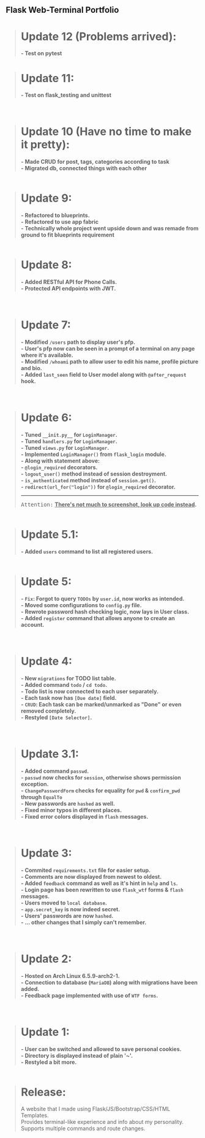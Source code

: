 ## Flask Web-Terminal Portfolio
> # Update 12 (Problems arrived): <br>
> <b>- Test on pytest</b> <br>


> # Update 11: <br>
> <b>- Test on flask_testing and unittest</b> <br>
<picture>
 <img src="https://media.discordapp.net/attachments/1051467735420370944/1200310240843931669/image.png?ex=65c5b706&is=65b34206&hm=da3e2a146b2bf1327128af9a81b317e61aedc88e0a53e319b20e4e82c72d36f6&=&format=webp&quality=lossless&width=2401&height=477" alt="">
</picture>
<picture>
 <img src="https://media.discordapp.net/attachments/1051467735420370944/1200312060735668244/image.png?ex=65c5b8b7&is=65b343b7&hm=512a186e719ecee0a60071fadb1f4e9d6347707004c72612801412aa41e14171&=&format=webp&quality=lossless&width=2411&height=463" alt="">
</picture>
<picture>
 <img src="https://media.discordapp.net/attachments/1051467735420370944/1200309977164820520/image.png?ex=65c5b6c7&is=65b341c7&hm=abc6eecc0c329c917effc226307f74892cae0bde9a64cc858d2e7de3a51e2a29&=&format=webp&quality=lossless&width=2411&height=474" alt="">
</picture>

> # Update 10 (Have no time to make it pretty): <br>
> <b>- Made CRUD for post, tags, categories according to task</b> <br>
> <b>- Migrated db, connected things with each other</b> <br>
<picture>
 <img src="https://media.discordapp.net/attachments/1051467735420370944/1200292520995856394/image.png?ex=65c5a685&is=65b33185&hm=6464f9bf51901ba5e21d6897014723bb609dd960a5dbf9dddf99ba99114f8a0b&=&format=webp&quality=lossless&width=1337&height=936" alt="">
</picture>

> # Update 9: <br>
> <b>- Refactored to blueprints.</b> <br>
> <b>- Refactored to use app fabric</b> <br>
> <b>- Technically whole project went upside down and was remade from ground to fit blueprints requirement</b> <br>
<picture>
 <img src="https://media.discordapp.net/attachments/1051467735420370944/1200265966030946335/image.png?ex=65c58dca&is=65b318ca&hm=98cd9475da549f8d90178da2e538feb9c9d7a9a89e1f279c454df79ba01ef4e6&=&format=webp&quality=lossless&width=1300&height=936" alt="">
</picture>

> # Update 8: <br>
> <b>- Added RESTful API for Phone Calls. </b> <br>
> <b>- Protected API endpoints with JWT. </b> <br>
<picture>
 <img src="https://media.discordapp.net/attachments/1051467735420370944/1186654570122850404/image.png?ex=65940930&is=65819430&hm=ebe81240fb489a503c21ba16a0ad3b964fb9c3af624edc540c336302b6ba41da&=&format=webp&quality=lossless&width=1153&height=246" alt="">
</picture>
<picture>
 <img src="https://media.discordapp.net/attachments/1051467735420370944/1186654765254455377/image.png?ex=6594095f&is=6581945f&hm=a6e21aeb39542f80124c36f1e5743e50941140e166199ed3573fe51317df2b82&=&format=webp&quality=lossless&width=1152&height=259" alt="">
</picture>
<picture>
 <img src="https://media.discordapp.net/attachments/1051467735420370944/1186654798850838618/image.png?ex=65940967&is=65819467&hm=4588117a6e05c0d09a863ed4afaa39afff5426bd3443f1ef737ccdf72c5102a1&=&format=webp&quality=lossless&width=1150&height=477" alt="">
</picture>
<picture>
 <img src="https://media.discordapp.net/attachments/1051467735420370944/1186655049158508636/image.png?ex=659409a2&is=658194a2&hm=696395ec486a147a3020dfc02bcc8d4e07fdb7d28b67d9931750d0ad22d341b7&=&format=webp&quality=lossless&width=1150&height=220" alt="">
</picture>
<picture>
 <img src="https://media.discordapp.net/attachments/1051467735420370944/1186655117928321124/image.png?ex=659409b3&is=658194b3&hm=402eddfa17601307c184857a54c033bc9b4209adc90efb7a3e36943571173e80&=&format=webp&quality=lossless&width=1155&height=458" alt="">
</picture>
<picture>
 <img src="https://media.discordapp.net/attachments/1051467735420370944/1186655320500613150/image.png?ex=659409e3&is=658194e3&hm=15b32ac91c9c9d6850ca6a7d0c3bc05a815984f8273887a901d5809b6d7b08a1&=&format=webp&quality=lossless&width=1156&height=301" alt="">
</picture>
<picture>
 <img src="https://media.discordapp.net/attachments/1051467735420370944/1186655370584793148/image.png?ex=659409ef&is=658194ef&hm=f2021e7ea05b8459e5a314d9ae03e02d54a44165bb29dd333fc730e35bb8b288&=&format=webp&quality=lossless&width=1153&height=393" alt="">
</picture>

> # Update 7: <br>
> <b>- Modified `/users` path to display user's pfp. </b> <br>
> <b>- User's pfp now can be seen in a prompt of a terminal on any page where it's available. </b> <br>
> <b>- Modified `/whoami` path to allow user to edit his name, profile picture and bio. </b> <br>
> <b>- Added `last_seen` field to User model along with `@after_request` hook. </b> <br>
<picture>
 <img src="https://cdn.discordapp.com/attachments/1051467735420370944/1173347244657877173/image.png?ex=65639fc6&is=65512ac6&hm=dbc48d17a59bbde4f4df30a50411236dc2ed8f908cfe8b0bc8eb9ae0522315be&" alt="">
</picture>
<picture>
 <img src="https://cdn.discordapp.com/attachments/1051467735420370944/1173347329487683664/image.png?ex=65639fdb&is=65512adb&hm=d3507cbd597ee38d97355d816115689a28593b08be2b08dcb2277f0a5843e125&" alt="">
</picture>
<picture>
 <img src="https://cdn.discordapp.com/attachments/1051467735420370944/1173348206986412102/image.png?ex=6563a0ac&is=65512bac&hm=c73904f5dc78e7ccf7550e00a670f4cf8a193b3d0b213e1973bc73b1feecee4c&" alt="">
</picture>

> # Update 6: <br>
> <b>- Tuned `__init.py__` for `LoginManager`. </b> <br>
> <b>- Tuned `handlers.py` for `LoginManager`. </b> <br>
> <b>- Tuned `views.py` for `LoginManager`. </b> <br>
> <b>- Implemented `LoginManager()` from `flask_login` module.</b> <br>
> <b>- Along with statement above: </b> <br>
> <b>- `@login_required` decorators. </b> <br>
> <b>- `logout_user()` method instead of session destroyment. </b> <br>
> <b>- `is_authenticated` method instead of `session.get()`. </b> <br>
> <b>- `redirect(url_for("login"))` for `@login_required` decorator. </b> <br> <hr>
> <kbd>Attention:</kbd> <b><u>There's not much to screenshot, look up code instead</u>.</b> <br>
<picture>
 <img src="https://cdn.discordapp.com/attachments/1051467735420370944/1172224559987032255/image.png?ex=655f8a31&is=654d1531&hm=39bdb55b88ee342bb033f18de3ea93440f357ff6631e3f41565e32ac08784595&" alt="">
</picture>

> # Update 5.1: <br>
> <b>- Added `users` command to list all registered users.</b> <br>
<picture>
 <img src="https://cdn.discordapp.com/attachments/1051467735420370944/1172191096697278494/image.png?ex=655f6b07&is=654cf607&hm=c50d9c9af01e10157ea3f2a570038fe4c54ad4f05f08da72597716f492d91ec1&" alt="">
</picture>

> # Update 5: <br>
> <b>- `Fix`: Forgot to query `TODOs` by `user.id`, now works as intended.</b> <br>
> <b>- Moved some configurations to `config.py` file.</b> <br>
> <b>- Rewrote password hash checking logic, now lays in User class.</b> <br>
> <b>- Added `register` command that allows anyone to create an account.</b> <br>
<picture>
 <img src="https://media.discordapp.net/attachments/1051467735420370944/1172178810410639371/image.png?ex=655f5f96&is=654cea96&hm=e452240c7e0813d13ab0a012030601cdc69cd2264e3b5bdc7468f2f7fff382b9&=&width=878&height=905" alt="">
</picture>
<picture>
 <img src="https://cdn.discordapp.com/attachments/1051467735420370944/1172179060185649183/image.png?ex=655f5fd1&is=654cead1&hm=8a33797fc3b85634be692e9bd7835486abc9111a1ba40d6dfafdd4de34d1e384&" alt="">
</picture>
<picture>
 <img src="https://cdn.discordapp.com/attachments/1051467735420370944/1172185990132150362/image.png?ex=655f6646&is=654cf146&hm=40e9e6adbd844731030ca88a5e6ab0b23255aa773b6c93b86702d716e24beeba&" alt="">
</picture>

> # Update 4: <br>
> <b>- New `migrations` for TODO list table.</b> <br>
> <b>- Added command `todo` / `cd todo`.</b> <br>
> <b>- Todo list is now connected to each user separately.</b> <br>
> <b>- Each task now has `[Due date]` field.</b> <br>
> <b>- `CRUD`: Each task can be marked/unmarked as "Done" or even removed completely.</b> <br>
> <b>- Restyled `[Date Selector]`.</b> <br>
<picture>
 <img src="https://cdn.discordapp.com/attachments/1051467735420370944/1172149323400749127/image.png?ex=655f4420&is=654ccf20&hm=6df13a044de5fd0ad27c0d42f040fb5cff81e035b7c5122e7551109c6b140beb&" alt="">
</picture>
<picture>
 <img src="https://cdn.discordapp.com/attachments/1051467735420370944/1172150045362094121/image.png?ex=655f44cc&is=654ccfcc&hm=17f98cb42b8f1f834df7eaf533c5da27f5a20bd8336d5872bfac9b43339b578d&" alt="">
</picture>

> # Update 3.1: <br>
> <b>- Added command `passwd`.</b> <br>
> <b>- `passwd` now checks for `session`, otherwise shows permission exception.</b> <br>
> <b>- `ChangePasswordForm` checks for equality for `pwd` & `confirm_pwd` through `EqualTo`</b> <br>
> <b>- New passwords are `hashed` as well.</b> <br>
> <b>- Fixed minor typos in different places.</b> <br>
> <b>- Fixed error colors displayed in `flash` messages.</b> <br>
<picture>
 <img src="https://media.discordapp.net/attachments/1051467735420370944/1171328337076035594/image.png?ex=655c4785&is=6549d285&hm=67f1f6c8141644bd15334e7af20453201987a8b6a8887e65b28bd484df147078&=&width=1820&height=502" alt="">
</picture>
<picture>
 <img src="https://media.discordapp.net/attachments/1051467735420370944/1171328461860778144/image.png?ex=655c47a3&is=6549d2a3&hm=403c70232342d6ee5bc8d9bbf5315215b914247ce06b8223c7129aebdbae2c7f&=&width=1172&height=905" alt="">
</picture>

> # Update 3: <br>
> <b>- Commited `requirements.txt` file for easier setup.</b> <br>
> <b>- Comments are now displayed from newest to oldest.</b> <br>
> <b>- Added `feedback` command as well as it's hint in `help` and `ls`.</b> <br>
> <b>- Login page has been rewritten to use `flask_wtf` forms & `flash` messages.</b> <br>
> <b>- Users moved to `local database`.</b> <br>
> <b>- `app.secret_key` is now indeed secret.</b> <br>
> <b>- Users' passwords are now `hashed`.</b> <br>
> <b>- ... other changes that I simply can't remember.</b> <br>
<picture>
 <img src="https://cdn.discordapp.com/attachments/1051467735420370944/1171306044929101834/image.png?ex=655c32c2&is=6549bdc2&hm=c84bce8e4d2e779ed4e4d7da012876674b1e03f26ccb1e232790dc45ce2884cc&" alt="">
</picture>
<picture>
 <img src="https://media.discordapp.net/attachments/1051467735420370944/1171306114231582751/image.png?ex=655c32d3&is=6549bdd3&hm=9a3c895cebd8ebe9cecb06892dd4624abc1b74a10c3f03ec85423127bf060128&=&width=1416&height=905" alt="">
</picture>
<picture>
 <img src="https://cdn.discordapp.com/attachments/1051467735420370944/1171296780659462184/image.png?ex=655c2a22&is=6549b522&hm=66081ab8404636765c96020fd7ec0c15df9aa65c3f4cfce7a7b0be48a0ba7622&" alt="">
</picture>

> # Update 2: <br>
> <b>- Hosted on Arch Linux 6.5.9-arch2-1.</b> <br>
> <b>- Connection to database (`MariaDB`) along with migrations have been added.</b> <br>
> <b>- Feedback page implemented with use of `WTF forms`.</b> <br>
<picture>
 <img src="https://media.discordapp.net/attachments/1051467735420370944/1169668812333916210/image.png?ex=65563df8&is=6543c8f8&hm=d8d9cc701371df524c2fdcd58e9e1e51cb53b9deb757eeebd5e265ea4c63165b&=" alt="">
</picture>
<picture>
 <img src="https://media.discordapp.net/attachments/1051467735420370944/1169672926950342676/image.png?ex=655641cd&is=6543cccd&hm=b2900d66c046d512f387759e3d10927a82d7010b7cbf734c517a251c34487ae2&=&width=802&height=847" alt="">
</picture>

<br>

> # Update 1: <br>
> <b>- User can be switched and allowed to save personal cookies.</b> <br>
> <b>- Directory is displayed instead of plain '~'.</b> <br>
> <b>- Restyled a bit more.</b> <br>
<picture>
 <img src="https://media.discordapp.net/attachments/1051467735420370944/1165867887987269692/image.png?ex=65486a15&is=6535f515&hm=fe8c2a8582d807029bffefd2d755c16f52a751fafe598fb1475928cac8287b9e&=&width=1737&height=511" alt="">
</picture>

<br>

> # Release: <br>
> A website that I made using Flask/JS/Bootstrap/CSS/HTML Templates. <br>
> Provides terminal-like experience and info about my personality. <br>
> Supports multiple commands and route changes. <br>
<picture>
 <img src="https://media.discordapp.net/attachments/1051467735420370944/1164368610123325523/image.png?ex=6542f5c5&is=653080c5&hm=a23ac1938422cce703d7205594af776f0623a15905facfbbc05e9a9904562a27&=&width=1102&height=798" alt="">
</picture>
<picture>
 <img src="https://media.discordapp.net/attachments/1051467735420370944/1164368772723904562/image.png?ex=6542f5ec&is=653080ec&hm=c8ba9d1124fa922fbb3c08df73f2b7021c87814df56cc1ad884eb7d7a58d0c08&=&width=1372&height=595" alt="">
</picture>
<picture>
 <img src="https://media.discordapp.net/attachments/1051467735420370944/1164368836921929810/image.png?ex=6542f5fb&is=653080fb&hm=211546b136b6ef674d941d88461d661776cf806e9b51c48682da4ead38cbe3aa&=&width=1372&height=780" alt="">
</picture>
<picture>
 <img src="https://media.discordapp.net/attachments/1051467735420370944/1164368974725787718/image.png?ex=6542f61c&is=6530811c&hm=a9e505de2f17b2e23bd54bd19bc11d4d7cb492510ccc768f98441950e780cd46&=&width=1144&height=798" alt="">
</picture>
<picture>
 <img src="https://media.discordapp.net/attachments/1051467735420370944/1164369063854735511/image.png?ex=6542f631&is=65308131&hm=08ec8144007cddf67a5d2eb2e1a0e712190374ec549b59a830ccee2029b09b6a&=&width=1372&height=782" alt="">
</picture>
